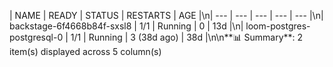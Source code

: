 | NAME | READY | STATUS | RESTARTS | AGE |\n| --- | --- | --- | --- | --- |\n| backstage-6f4668b84f-sxsl8 | 1/1 | Running | 0 | 13d |\n| loom-postgres-postgresql-0 | 1/1 | Running | 3 (38d ago) | 38d |\n\n**📊 Summary**: 2 item(s) displayed across 5 column(s)
